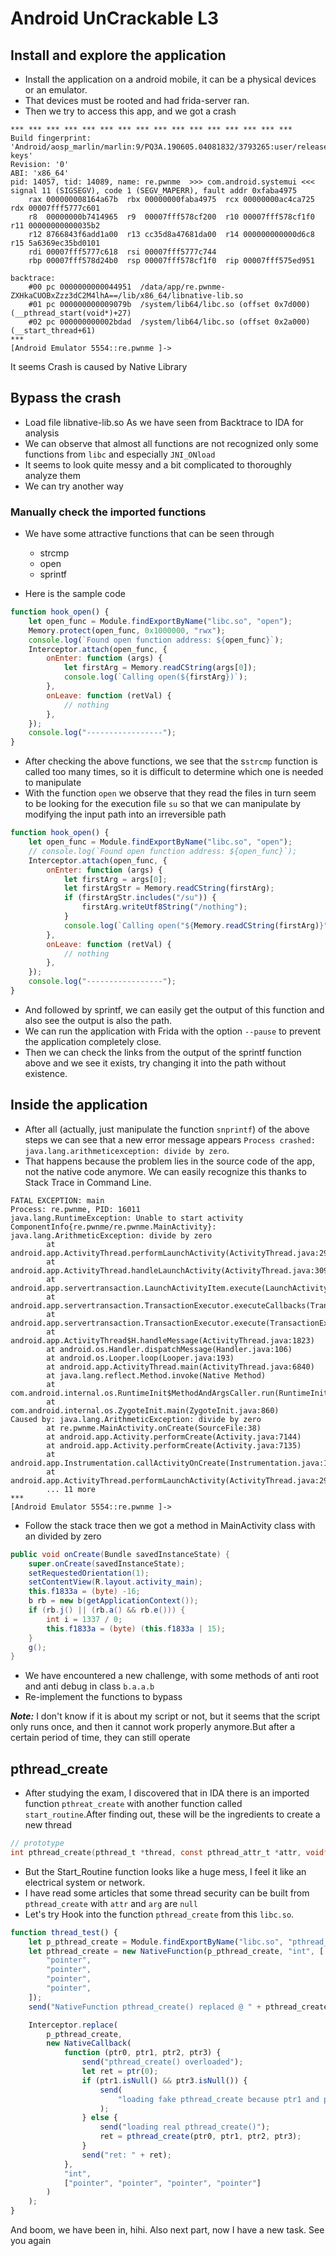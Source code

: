 # Android UnCrackable L3

## Install and explore the application

-   Install the application on a android mobile, it can be a physical devices or an emulator.
-   That devices must be rooted and had frida-server ran.
-   Then we try to access this app, and we got a crash

```
*** *** *** *** *** *** *** *** *** *** *** *** *** *** *** ***
Build fingerprint: 'Android/aosp_marlin/marlin:9/PQ3A.190605.04081832/3793265:user/release-keys'
Revision: '0'
ABI: 'x86_64'
pid: 14057, tid: 14089, name: re.pwnme  >>> com.android.systemui <<<
signal 11 (SIGSEGV), code 1 (SEGV_MAPERR), fault addr 0xfaba4975
    rax 000000008164a67b  rbx 00000000faba4975  rcx 00000000ac4ca725  rdx 00007fff5777c601
    r8  00000000b7414965  r9  00007fff578cf200  r10 00007fff578cf1f0  r11 00000000000035b2
    r12 8766843f6add1a00  r13 cc35d8a47681da00  r14 000000000000d6c8  r15 5a6369ec35bd0101
    rdi 00007fff5777c618  rsi 00007fff5777c744
    rbp 00007fff578d24b0  rsp 00007fff578cf1f0  rip 00007fff575ed951

backtrace:
    #00 pc 0000000000044951  /data/app/re.pwnme-ZXHkaCUOBxZzz3dC2M4lhA==/lib/x86_64/libnative-lib.so
    #01 pc 000000000009079b  /system/lib64/libc.so (offset 0x7d000) (__pthread_start(void*)+27)
    #02 pc 000000000002bdad  /system/lib64/libc.so (offset 0x2a000) (__start_thread+61)
***
[Android Emulator 5554::re.pwnme ]->
```

It seems Crash is caused by Native Library

## Bypass the crash

-   Load file libnative-lib.so As we have seen from Backtrace to IDA for analysis
-   We can observe that almost all functions are not recognized only some functions from `libc` and especially `JNI_ONload`
-   It seems to look quite messy and a bit complicated to thoroughly analyze them
-   We can try another way

### Manually check the imported functions

-   We have some attractive functions that can be seen through

    -   strcmp
    -   open
    -   sprintf

-   Here is the sample code

```js
function hook_open() {
    let open_func = Module.findExportByName("libc.so", "open");
    Memory.protect(open_func, 0x1000000, "rwx");
    console.log(`Found open function address: ${open_func}`);
    Interceptor.attach(open_func, {
        onEnter: function (args) {
            let firstArg = Memory.readCString(args[0]);
            console.log(`Calling open(${firstArg})`);
        },
        onLeave: function (retVal) {
            // nothing
        },
    });
    console.log("-----------------");
}
```

-   After checking the above functions, we see that the s`strcmp` function is called too many times, so it is difficult to determine which one is needed to manipulate
-   With the function `open` we observe that they read the files in turn seem to be looking for the execution file `su` so that we can manipulate by modifying the input path into an irreversible path

```js
function hook_open() {
    let open_func = Module.findExportByName("libc.so", "open");
    // console.log(`Found open function address: ${open_func}`);
    Interceptor.attach(open_func, {
        onEnter: function (args) {
            let firstArg = args[0];
            let firstArgStr = Memory.readCString(firstArg);
            if (firstArgStr.includes("/su")) {
                firstArg.writeUtf8String("/nothing");
            }
            console.log(`Calling open("${Memory.readCString(firstArg)}")`);
        },
        onLeave: function (retVal) {
            // nothing
        },
    });
    console.log("-----------------");
}
```

-   And followed by sprintf, we can easily get the output of this function and also see the output is also the path.
-   We can run the application with Frida with the option `--pause` to prevent the application completely close.
-   Then we can check the links from the output of the sprintf function above and we see it exists, try changing it into the path without existence.

## Inside the application

-   After all (actually, just manipulate the function `snprintf`) of the above steps we can see that a new error message appears `Process crashed: java.lang.arithmeticexception: divide by zero`.
-   That happens because the problem lies in the source code of the app, not the native code anymore. We can easily recognize this thanks to Stack Trace in Command Line.

```
FATAL EXCEPTION: main
Process: re.pwnme, PID: 16011
java.lang.RuntimeException: Unable to start activity ComponentInfo{re.pwnme/re.pwnme.MainActivity}: java.lang.ArithmeticException: divide by zero
        at android.app.ActivityThread.performLaunchActivity(ActivityThread.java:2958)
        at android.app.ActivityThread.handleLaunchActivity(ActivityThread.java:3093)
        at android.app.servertransaction.LaunchActivityItem.execute(LaunchActivityItem.java:78)
        at android.app.servertransaction.TransactionExecutor.executeCallbacks(TransactionExecutor.java:108)
        at android.app.servertransaction.TransactionExecutor.execute(TransactionExecutor.java:68)
        at android.app.ActivityThread$H.handleMessage(ActivityThread.java:1823)
        at android.os.Handler.dispatchMessage(Handler.java:106)
        at android.os.Looper.loop(Looper.java:193)
        at android.app.ActivityThread.main(ActivityThread.java:6840)
        at java.lang.reflect.Method.invoke(Native Method)
        at com.android.internal.os.RuntimeInit$MethodAndArgsCaller.run(RuntimeInit.java:493)
        at com.android.internal.os.ZygoteInit.main(ZygoteInit.java:860)
Caused by: java.lang.ArithmeticException: divide by zero
        at re.pwnme.MainActivity.onCreate(SourceFile:38)
        at android.app.Activity.performCreate(Activity.java:7144)
        at android.app.Activity.performCreate(Activity.java:7135)
        at android.app.Instrumentation.callActivityOnCreate(Instrumentation.java:1271)
        at android.app.ActivityThread.performLaunchActivity(ActivityThread.java:2938)
        ... 11 more
***
[Android Emulator 5554::re.pwnme ]->
```

-   Follow the stack trace then we got a method in MainActivity class with an divided by zero

```java
public void onCreate(Bundle savedInstanceState) {
    super.onCreate(savedInstanceState);
    setRequestedOrientation(1);
    setContentView(R.layout.activity_main);
    this.f1833a = (byte) -16;
    b rb = new b(getApplicationContext());
    if (rb.j() || (rb.a() && rb.e())) {
        int i = 1337 / 0;
        this.f1833a = (byte) (this.f1833a | 15);
    }
    g();
}
```

-   We have encountered a new challenge, with some methods of anti root and anti debug in class `b.a.a.b`
-   Re-implement the functions to bypass

**_Note:_** I don't know if it is about my script or not, but it seems that the script only runs once, and then it cannot work properly anymore.But after a certain period of time, they can still operate

## pthread_create

-   After studying the exam, I discovered that in IDA there is an imported function `pthreat_create` with another function called` start_routine`.After finding out, these will be the ingredients to create a new thread

```c
// prototype
int pthread_create(pthread_t *thread, const pthread_attr_t *attr, void*(*start_routine)(void*), void *arg);
```

-   But the Start_Routine function looks like a huge mess, I feel it like an electrical system or network.
-   I have read some articles that some thread security can be built from `pthread_create` with `attr` and `arg` are `null`
-   Let's try Hook into the function `pthread_create` from this `libc.so`.

```js
function thread_test() {
    let p_pthread_create = Module.findExportByName("libc.so", "pthread_create");
    let pthread_create = new NativeFunction(p_pthread_create, "int", [
        "pointer",
        "pointer",
        "pointer",
        "pointer",
    ]);
    send("NativeFunction pthread_create() replaced @ " + pthread_create);

    Interceptor.replace(
        p_pthread_create,
        new NativeCallback(
            function (ptr0, ptr1, ptr2, ptr3) {
                send("pthread_create() overloaded");
                let ret = ptr(0);
                if (ptr1.isNull() && ptr3.isNull()) {
                    send(
                        "loading fake pthread_create because ptr1 and ptr3 are equal to 0!"
                    );
                } else {
                    send("loading real pthread_create()");
                    ret = pthread_create(ptr0, ptr1, ptr2, ptr3);
                }
                send("ret: " + ret);
            },
            "int",
            ["pointer", "pointer", "pointer", "pointer"]
        )
    );
}
```

And boom, we have been in, hihi. Also next part, now I have a new task. See you again
